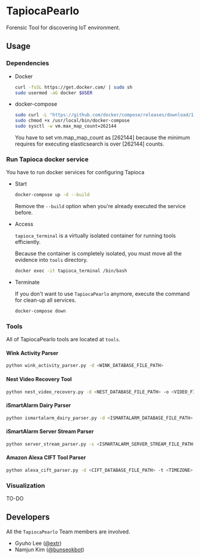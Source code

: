 # TapiocaPearlo
Forensic Tool for discovering IoT environment.



## Usage

### Dependencies

* Docker

  ```bash
  curl -fsSL https://get.docker.com/ | sudo sh
  sudo usermod -aG docker $USER
  ```

* docker-compose

  ```bash
  sudo curl -L "https://github.com/docker/compose/releases/download/1.22.0/docker-compose-$(uname -s)-$(uname -m)" -o /usr/local/bin/docker-compose
  sudo chmod +x /usr/local/bin/docker-compose
  sudo sysctl -w vm.max_map_count=262144
  ```

  You have to set vm.map_map_count as [262144] because the minimum requires for executing elasticsearch is over [262144] counts. 



### Run Tapioca docker service

You have to run docker services for configuring Tapioca

* Start

  ```bash
  docker-compose up -d --build
  ```

  Remove the `--build` option when you're already executed the service before.

* Access

  `tapioca_terminal` is a virtually isolated container for running tools efficiently.

  Because the container is completely isolated, you must move all the evidence into `tools` directory.

  ```bash
  docker exec -it tapioca_terminal /bin/bash
  ```


* Terminate

  If you don't want to use `TapiocaPearlo` anymore, execute the command for clean-up all services.

  ```bash
  docker-compose down
  ```



### Tools

All of TapiocaPearlo tools are located at `tools`.



#### Wink Activity Parser

```bash
python wink_activity_parser.py -d <WINK_DATABASE_FILE_PATH>
```



#### Nest Video Recovery Tool

```bash
python nest_video_recovery.py -d <NEST_DATABASE_FILE_PATH> -o <VIDEO_FILE_OUTPUT_DIRECTORY> -m <MERGE_VIDEO_CLIP> -f <EXTRACT_FRAME_BY_PNG> -a <UPLOAD_TO_ELASTICSEARCH>
```



#### iSmartAlarm Dairy Parser

```bash
python ismartalarm_dairy_parser.py -d <ISMARTALARM_DATABASE_FILE_PATH>
```



#### iSmartAlarm Server Stream Parser

```bash
python server_stream_parser.py -s <ISMARTALARM_SERVER_STREAM_FILE_PATH>
```


#### Amazon Alexa CIFT Tool Parser

```bash
python alexa_cift_parser.py -d <CIFT_DATABASE_FILE_PATH> -t <TIMEZONE>
```



### Visualization

TO-DO



## Developers

All the `TapiocaPearlo` Team members are involved.

- Gyuho Lee ([@extr](https://github.com/iidx))
- Namjun Kim ([@bunseokbot](https://github.com/bunseokbot))

